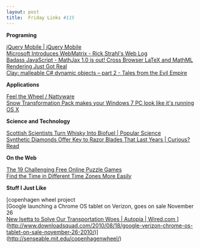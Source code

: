```yaml
---
layout: post
title:  Friday Links #115
---
```

**Programing**

[jQuery Mobile | jQuery Mobile](http://jquerymobile.com/)   
[Microsoft Introduces WebMatrix - Rick Strahl's Web Log](http://west-wind.com/weblog/posts/744845.aspx?utm_source=feedburner&utm_medium=feed&utm_campaign=Feed%3A+RickStrahl+%28Rick+Strahl%27s+WebLog%29)   
[Badass JavaScript - MathJax 1.0 is out! Cross Browser LaTeX and MathML Rendering Just Got Real](http://badassjs.com/post/962602309/mathjax-1-0-is-out-cross-browser-latex-and-mathml)   
[Clay: malleable C# dynamic objects – part 2 - Tales from the Evil Empire ](http://weblogs.asp.net/bleroy/archive/2010/08/18/clay-malleable-c-dynamic-objects-part-2.aspx)

**Applications**

[Feel the Wheel / Nattyware ](http://www.nattyware.com/feewhee.php)   
[Snow Transformation Pack makes your Windows 7 PC look like it's running OS X ](http://www.downloadsquad.com/2010/08/16/snow-transformation-pack-makes-your-windows-7-pc-look-like-OS-X-snow-leopard/)

**Science and Technology**

[Scottish Scientists Turn Whisky Into Biofuel | Popular Science](http://www.popsci.com/science/article/2010-08/scots-make-biofuel-byproducts-scotch-production)   
[Synthetic Diamonds Offer Key to Razor Blades That Last Years | Curious? Read ](http://www.curiousread.com/2010/08/synthetic-diamonds-offer-key-to-razor.html?utm_source=feedburner&utm_medium=feed&utm_campaign=Feed%3A+CuriousRead+%28Curious+Read%29)

**On the Web**

[The 19 Challenging Free Online Puzzle Games ](http://www.makeuseof.com/tag/ultimate-list-challenging-online-puzzle-games/)   
[Find the Time in Different Time Zones More Easily](http://www.labnol.org/internet/world-time-zones/14346/)

**Stuff I Just Like**

[copenhagen wheel project   
[Google launching a Chrome OS tablet on Verizon, goes on sale November 26   
[New Isetta to Solve Our Transportation Woes | Autopia | Wired.com ](http://www.wired.com/autopia/2010/08/a-new-isetta-to-solve-transportation-woes/)](http://www.downloadsquad.com/2010/08/18/google-verizon-chrome-os-tablet-on-sale-november-26-2010/)](http://senseable.mit.edu/copenhagenwheel/)
